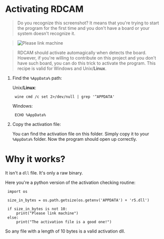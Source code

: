 Activating RDCAM
================

> Do you recognize this screenshot? It means that you're trying to start the program for the first time and you don't have a board or your system doesn't recognize it.

> ![Please link machine][1]

> RDCAM should activate automagically when detects the board. However, if you're willing to contribute on this project and you don't have such board, you can do this trick to activate the program. This recipe is valid for Windows and Unix/**Linux**.

1. Find the `%AppData%` path:

   Unix/**Linux**:

        wine cmd /c set 2>/dev/null | grep '^APPDATA'

   Windows:

        ECHO %AppData%

2. Copy the activation file:

   You can find the activation file on this folder. Simply copy it to your `%AppData%` folder. Now the program should open up correctly.


Why it works?
=============
It isn't a `dll` file. It's only a raw binary.

Here you're a python version of the activation checking routine:

     import os

     size_in_bytes = os.path.getsize(os.getenv('APPDATA') + 'r5.dll')

     if size_in_bytes is not 10:
         print("Please link machine")
     else:
         print("The activation file is a good one!")

So any file with a length of 10 bytes is a valid activation dll.

[1]: https://cloud.githubusercontent.com/assets/11387611/10869358/dbd3234a-80ad-11e5-9668-0386d3759eb6.png
